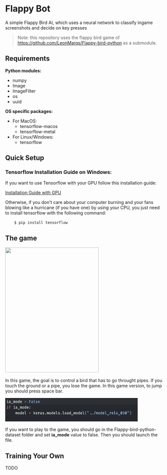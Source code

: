 # Flappy Bot

A simple Flappy Bird AI, which uses a neural network to classify ingame screenshots and decide on key presses

> Note: this repository uses the flappy bird game of https://github.com/LeonMarqs/Flappy-bird-python as a submodule.

## Requirements

**Python modules:**
- numpy
- Image
- ImageFilter
- os
- uuid

**OS specific packages:**
- For MacOS:
  - tensorflow-macos
  - tensorflow-metal
- For Linux/Windows:
  - tensorflow

## Quick Setup

### **Tensorflow Installation Guide on Windows:**

If you want to use Tensorflow with your GPU follow this installation guide:

[Installation Guide with GPU](TF_GPU_WIN.md)

Otherwise, if you don't care about your computer burning and your fans blowing like a hurricane (if you have one) by using your CPU, you just need to install tensorflow with the following command:

        $ pip install tensorflow



## The game

<img src="img/game_exemple.gif" width="300px" height="400px">

In this game, the goal is to control a bird that has to go throught pipes. If you touch the ground or a pipe, you lose the game. In this game version, to jump you should press space bar. 

<img src="img/set_ia-mode_false.png" width="425px" height="75px">

If you want to play to the game, you should go in the Flappy-bird-python-dataset folder and set **ia_mode** value to false. Then you should launch the file.



## Training Your Own

TODO
